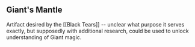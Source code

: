 ## Giant's Mantle
Artifact desired by the [[Black Tears]] -- unclear what purpose it serves exactly, but supposedly with additional research, could be used to unlock understanding of Giant magic.